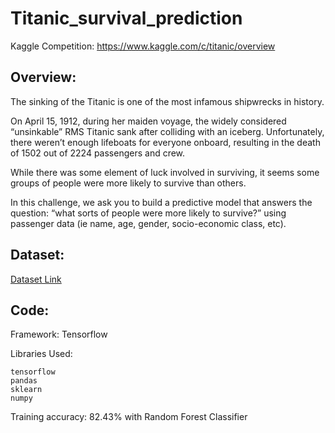 # Titanic_survival_prediction
Kaggle Competition: https://www.kaggle.com/c/titanic/overview

## Overview: 
The sinking of the Titanic is one of the most infamous shipwrecks in history.

On April 15, 1912, during her maiden voyage, the widely considered “unsinkable” RMS Titanic sank after colliding with an iceberg. Unfortunately, there weren’t enough lifeboats for everyone onboard, resulting in the death of 1502 out of 2224 passengers and crew.

While there was some element of luck involved in surviving, it seems some groups of people were more likely to survive than others.

In this challenge, we ask you to build a predictive model that answers the question: “what sorts of people were more likely to survive?” using passenger data (ie name, age, gender, socio-economic class, etc).

## Dataset:

[Dataset Link](https://www.kaggle.com/c/titanic/data)

## Code: 

Framework: Tensorflow

Libraries Used: 

```
tensorflow
pandas
sklearn
numpy
```

Training accuracy: 82.43% with Random Forest Classifier
